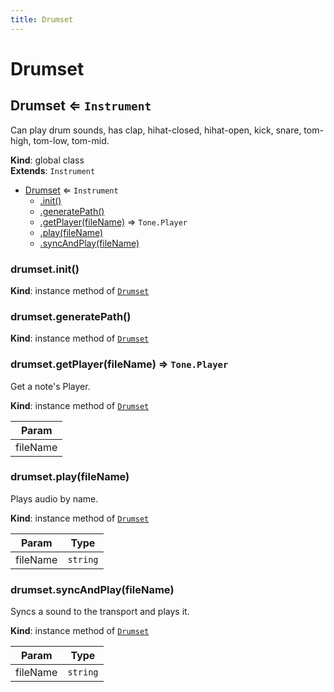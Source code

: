 ```yaml
---
title: Drumset
---
```


# Drumset

<a name="Drumset"></a>

## Drumset ⇐ <code>Instrument</code>
Can play drum sounds, has clap, hihat-closed, hihat-open, kick, snare, tom-high, tom-low, tom-mid.

**Kind**: global class  
**Extends**: <code>Instrument</code>  

* [Drumset](#Drumset) ⇐ <code>Instrument</code>
    * [.init()](#Drumset+init)
    * [.generatePath()](#Drumset+generatePath)
    * [.getPlayer(fileName)](#Drumset+getPlayer) ⇒ <code>Tone.Player</code>
    * [.play(fileName)](#Drumset+play)
    * [.syncAndPlay(fileName)](#Drumset+syncAndPlay)

<a name="Drumset+init"></a>

### drumset.init()
**Kind**: instance method of [<code>Drumset</code>](#Drumset)  
<a name="Drumset+generatePath"></a>

### drumset.generatePath()
**Kind**: instance method of [<code>Drumset</code>](#Drumset)  
<a name="Drumset+getPlayer"></a>

### drumset.getPlayer(fileName) ⇒ <code>Tone.Player</code>
Get a note's Player.

**Kind**: instance method of [<code>Drumset</code>](#Drumset)  

| Param |
| --- |
| fileName | 

<a name="Drumset+play"></a>

### drumset.play(fileName)
Plays audio by name.

**Kind**: instance method of [<code>Drumset</code>](#Drumset)  

| Param | Type |
| --- | --- |
| fileName | <code>string</code> | 

<a name="Drumset+syncAndPlay"></a>

### drumset.syncAndPlay(fileName)
Syncs a sound to the transport and plays it.

**Kind**: instance method of [<code>Drumset</code>](#Drumset)  

| Param | Type |
| --- | --- |
| fileName | <code>string</code> | 

